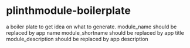 # plinthmodule-boilerplate
a boiler plate to get idea on what to generate.
module_name should be replaced by app name
module_shortname should be replaced by app title
module_description should be replaced by app description
